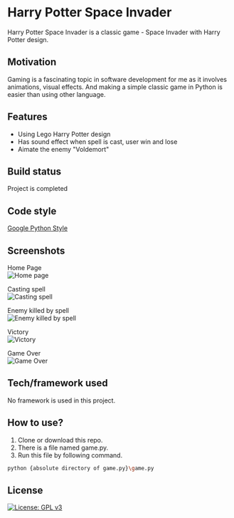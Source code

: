 # Harry Potter Space Invader 

Harry Potter Space Invader is a classic game - Space Invader with Harry Potter design.

## Motivation
Gaming is a fascinating topic in software development for me as it involves animations, visual effects. And making a simple classic game in Python is easier than using other language.

## Features

- Using Lego Harry Potter design
- Has sound effect when spell is cast, user win and lose
- Aimate the enemy "Voldemort"

## Build status

Project is completed

## Code style

[Google Python Style](https://google.github.io/styleguide/pyguide.html)

## Screenshots

Home Page </br>
![Home page](https://user-images.githubusercontent.com/66003316/202601592-67f8f036-d2a9-4331-85a5-61b14d9a72a2.png) </br>

Casting spell </br>
![Casting spell](https://user-images.githubusercontent.com/66003316/202601658-6e3590ce-1633-4a33-be7b-54b8838f7155.png) </br>

Enemy killed by spell </br>
![Enemy killed by spell](https://user-images.githubusercontent.com/66003316/202601726-98fd0eff-3299-45dc-98d6-04b14436125b.png) </br>

Victory </br>
![Victory](https://user-images.githubusercontent.com/66003316/202601767-003ac56e-fa94-4e0f-91c7-951f935ca92a.png) </br>

Game Over </br>
![Game Over](https://user-images.githubusercontent.com/66003316/202601834-4a19beca-a5f9-47fe-99af-00a775c787d2.png) </br>


## Tech/framework used

No framework is used in this project.

## How to use?

1. Clone or download this repo. </br>
2. There is a file named game.py. </br>
3. Run this file by following command. </br>
```sh
python {absolute directory of game.py}\game.py
```



## License

[![License: GPL v3](https://img.shields.io/badge/License-GPLv3-blue.svg)](https://www.gnu.org/licenses/gpl-3.0)
